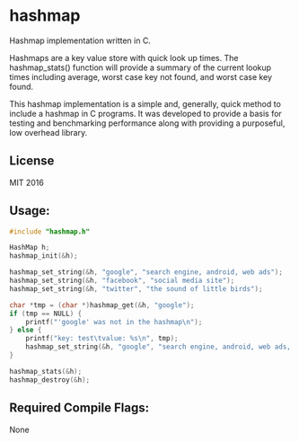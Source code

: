 # hashmap
Hashmap implementation written in C.

Hashmaps are a key value store with quick look up times. The hashmap_stats() function will provide a summary of the current lookup times including average, worst case key not found, and worst case key found.

This hashmap implementation is a simple and, generally, quick method to include a hashmap in C programs. It was developed to provide a basis for testing and benchmarking performance along with providing a purposeful, low overhead library.

## License
MIT 2016

## Usage:
```c
#include "hashmap.h"

HashMap h;
hashmap_init(&h);

hashmap_set_string(&h, "google", "search engine, android, web ads");
hashmap_set_string(&h, "facebook", "social media site");
hashmap_set_string(&h, "twitter", "the sound of little birds");

char *tmp = (char *)hashmap_get(&h, "google");
if (tmp == NULL) {
	printf("'google' was not in the hashmap\n");
} else {
	printf("key: test\tvalue: %s\n", tmp);
	hashmap_set_string(&h, "google", "search engine, android, web ads, and automobiles");
}

hashmap_stats(&h);
hashmap_destroy(&h);
```

## Required Compile Flags:
None
